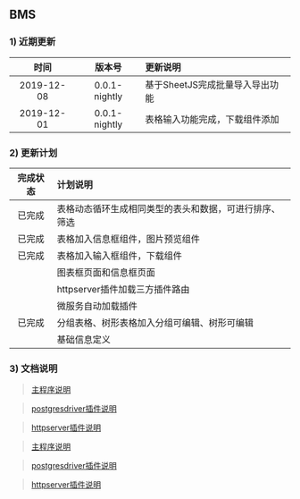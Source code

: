 ## BMS

### 1) 近期更新

|时间|版本号|更新说明|
|:-:|:-:|:-|
|2019-12-08|0.0.1-nightly|基于SheetJS完成批量导入导出功能|
|2019-12-01|0.0.1-nightly|表格输入功能完成，下载组件添加|

### 2) 更新计划

|完成状态|计划说明|
|:-:|:-|
|已完成|表格动态循环生成相同类型的表头和数据，可进行排序、筛选|
|已完成|表格加入信息框组件，图片预览组件|
|已完成|表格加入输入框组件，下载组件|
||图表框页面和信息框页面|
||httpserver插件加载三方插件路由|
||微服务自动加载插件|
|已完成|分组表格、树形表格加入分组可编辑、树形可编辑|
||基础信息定义|

### 3) 文档说明

>[主程序说明](http://bms-doc.qujs.cn/bms)

>[postgresdriver插件说明](http://bms-doc.qujs.cn/postgresdriver)

>[httpserver插件说明](http://bms-doc.qujs.cn/httpserver)

><a href="http://bms-doc.qujs.cn/bms">主程序说明</a>

><a href="http://bms-doc.qujs.cn/postgresdriver">postgresdriver插件说明</a>

><a href="http://bms-doc.qujs.cn/httpserver">httpserver插件说明</a>
